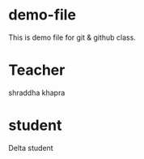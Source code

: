 # demo-file
This is demo file for git &amp; github class.

# Teacher
shraddha khapra

# student
Delta student